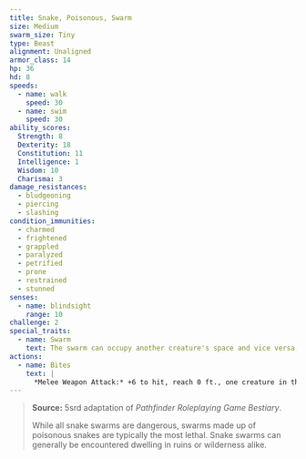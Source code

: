 ```yaml
---
title: Snake, Poisonous, Swarm
size: Medium
swarm_size: Tiny
type: Beast
alignment: Unaligned
armor_class: 14
hp: 36
hd: 8
speeds:
  - name: walk
    speed: 30
  - name: swim
    speed: 30
ability_scores:
  Strength: 8
  Dexterity: 18
  Constitution: 11
  Intelligence: 1
  Wisdom: 10
  Charisma: 3
damage_resistances:
  - bludgeoning
  - piercing
  - slashing
condition_immunities:
  - charmed
  - frightened
  - grappled
  - paralyzed
  - petrified
  - prone
  - restrained
  - stunned
senses:
  - name: blindsight
    range: 10
challenge: 2
special_traits:
  - name: Swarm
    text: The swarm can occupy another creature's space and vice versa, and the swarm can move through any opening large enough for a size Tiny snake. The swarm can't regain hit points or gain temporary hit points.
actions:
  - name: Bites
    text: |
      *Melee Weapon Attack:* +6 to hit, reach 0 ft., one creature in the swarm's space. *Hit:* 7 (2d6) piercing damage, or 3 (1d6) piercing damage if the swarm has half of its hit points or fewer. The target must make a DC 10 Constitution saving throw, taking 14 (4d6)  poison damage on a failed save, or half as much damage on a successful one.
---
```


> **Source:** 5srd adaptation of *Pathfinder Roleplaying Game Bestiary*.
>
> While all snake swarms are dangerous, swarms made up of poisonous snakes are typically the most lethal. Snake swarms can generally be encountered dwelling in ruins or wilderness alike.

